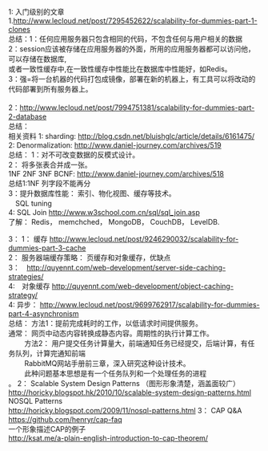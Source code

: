 1: 入门级别的文章</br>
   1.http://www.lecloud.net/post/7295452622/scalability-for-dummies-part-1-clones</br>
         总结：1：任何应用服务器只包含相同的代码，不包含任何与用户相关的数据</br>
               2：session应该被存储在应用服务器的外面，所用的应用服务器都可以访问他，可以存储在数据库,</br>
                  或者一致性缓存中,在一致性缓存中性能比在数据库中性能好，如Redis。</br>
               3：强=将一台机器的代码打包成镜像，部署在新的机器上，有工具可以将改动的代码部署到所有服务器上。</br>
   </br>
   2：http://www.lecloud.net/post/7994751381/scalability-for-dummies-part-2-database</br>
         总结：</br>
               相关资料 1: sharding: http://blog.csdn.net/bluishglc/article/details/6161475/</br>
                        2: Denormalization: http://www.daniel-journey.com/archives/519</br>
                       总结： 1：对不可改变数据的反模式设计。</br>
                              2： 将多张表合并成一张。</br>
                                  1NF 2NF 3NF BCNF: http://www.daniel-journey.com/archives/518</br>
                                  总结1:1NF 列字段不能再分</br>
                             3：提升数据库性能： 索引、物化视图、缓存等技术。</br>
                              　SQL tuning</br>
                                4: SQL Join http://www.w3school.com.cn/sql/sql_join.asp</br>
                            了解： Redis， memchched， MongoDB， CouchDB， LevelDB.</br>
        
         
   3： 1： 缓存 http://www.lecloud.net/post/9246290032/scalability-for-dummies-part-3-cache</br>
       2： 服务器端缓存策略： 页缓存和对象缓存，优缺点</br>
       3：　http://quyennt.com/web-development/server-side-caching-strategies/</br>
       4:　对象缓存 http://quyennt.com/web-development/object-caching-strategy/</br>
   4: 异步： http://www.lecloud.net/post/9699762917/scalability-for-dummies-part-4-asynchronism</br>
          总结： 方法1：提前完成耗时的工作，以低请求时间提供服务。</br>
                        通常： 网页中动态内容转换成静态内容。周期性的执行计算工作。</br>
          　　     方法2： 用户提交任务计算量大，前端通知任务已经提交，后端计算，有任务队列，计算完通知前端</br>
          　            　RabbitMQ网站手册前三章，深入研究这种设计技术。</br>
          　　            此种问题基本思想是有一个任务队列和一个处理任务的进程</br>。
2： Scalable System Design Patterns （图形形象清楚，涵盖面较广）</br>
       http://horicky.blogspot.hk/2010/10/scalable-system-design-patterns.html</br>
    NOSQL Patterns<br>
       http://horicky.blogspot.com/2009/11/nosql-patterns.html
3： CAP Q&A</br> 
    https://github.com/henryr/cap-faq</br>
    一个形象描述CAP的例子</br>
    http://ksat.me/a-plain-english-introduction-to-cap-theorem/</br>
       
